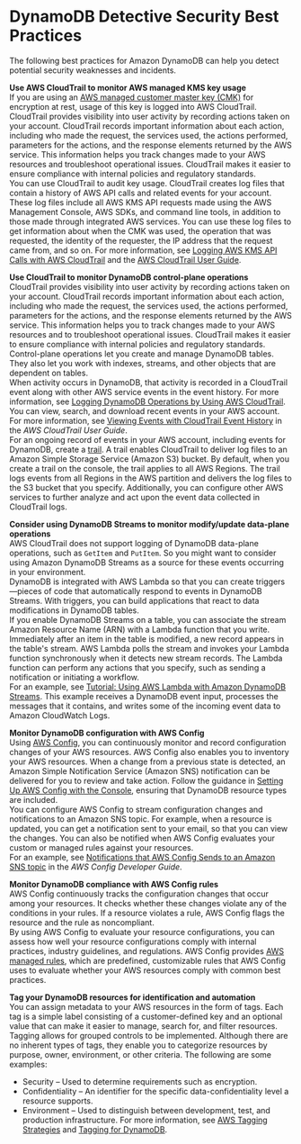 # DynamoDB Detective Security Best Practices<a name="best-practices-security-detective"></a>

The following best practices for Amazon DynamoDB can help you detect potential security weaknesses and incidents\.

**Use AWS CloudTrail to monitor AWS managed KMS key usage**  
If you are using an [AWS managed customer master key \(CMK\)](https://docs.aws.amazon.com/kms/latest/developerguide/concepts.html#aws-managed-cmk) for encryption at rest, usage of this key is logged into AWS CloudTrail\. CloudTrail provides visibility into user activity by recording actions taken on your account\. CloudTrail records important information about each action, including who made the request, the services used, the actions performed, parameters for the actions, and the response elements returned by the AWS service\. This information helps you track changes made to your AWS resources and troubleshoot operational issues\. CloudTrail makes it easier to ensure compliance with internal policies and regulatory standards\.  
You can use CloudTrail to audit key usage\. CloudTrail creates log files that contain a history of AWS API calls and related events for your account\. These log files include all AWS KMS API requests made using the AWS Management Console, AWS SDKs, and command line tools, in addition to those made through integrated AWS services\. You can use these log files to get information about when the CMK was used, the operation that was requested, the identity of the requester, the IP address that the request came from, and so on\. For more information, see [Logging AWS KMS API Calls with AWS CloudTrail](https://docs.aws.amazon.com/kms/latest/developerguide/logging-using-cloudtrail.html) and the [AWS CloudTrail User Guide](https://docs.aws.amazon.com/awscloudtrail/latest/userguide/)\.

**Use CloudTrail to monitor DynamoDB control\-plane operations**  
CloudTrail provides visibility into user activity by recording actions taken on your account\. CloudTrail records important information about each action, including who made the request, the services used, the actions performed, parameters for the actions, and the response elements returned by the AWS service\. This information helps you to track changes made to your AWS resources and to troubleshoot operational issues\. CloudTrail makes it easier to ensure compliance with internal policies and regulatory standards\.  
Control\-plane operations let you create and manage DynamoDB tables\. They also let you work with indexes, streams, and other objects that are dependent on tables\.  
When activity occurs in DynamoDB, that activity is recorded in a CloudTrail event along with other AWS service events in the event history\. For more information, see [Logging DynamoDB Operations by Using AWS CloudTrail](https://docs.aws.amazon.com/amazondynamodb/latest/developerguide/logging-using-cloudtrail.html)\. You can view, search, and download recent events in your AWS account\. For more information, see [Viewing Events with CloudTrail Event History](https://docs.aws.amazon.com/awscloudtrail/latest/userguide/view-cloudtrail-events.html) in the *AWS CloudTrail User Guide*\.  
For an ongoing record of events in your AWS account, including events for DynamoDB, create a [trail](https://docs.aws.amazon.com/awscloudtrail/latest/userguide/cloudtrail-create-and-update-a-trail.html)\. A trail enables CloudTrail to deliver log files to an Amazon Simple Storage Service \(Amazon S3\) bucket\. By default, when you create a trail on the console, the trail applies to all AWS Regions\. The trail logs events from all Regions in the AWS partition and delivers the log files to the S3 bucket that you specify\. Additionally, you can configure other AWS services to further analyze and act upon the event data collected in CloudTrail logs\.

**Consider using DynamoDB Streams to monitor modify/update data\-plane operations**  
AWS CloudTrail does not support logging of DynamoDB data\-plane operations, such as `GetItem` and `PutItem`\. So you might want to consider using Amazon DynamoDB Streams as a source for these events occurring in your environment\.  
DynamoDB is integrated with AWS Lambda so that you can create triggers—pieces of code that automatically respond to events in DynamoDB Streams\. With triggers, you can build applications that react to data modifications in DynamoDB tables\.  
If you enable DynamoDB Streams on a table, you can associate the stream Amazon Resource Name \(ARN\) with a Lambda function that you write\. Immediately after an item in the table is modified, a new record appears in the table's stream\. AWS Lambda polls the stream and invokes your Lambda function synchronously when it detects new stream records\. The Lambda function can perform any actions that you specify, such as sending a notification or initiating a workflow\.   
For an example, see [Tutorial: Using AWS Lambda with Amazon DynamoDB Streams](https://docs.aws.amazon.com/lambda/latest/dg/with-ddb-example.html)\. This example receives a DynamoDB event input, processes the messages that it contains, and writes some of the incoming event data to Amazon CloudWatch Logs\.

**Monitor DynamoDB configuration with AWS Config**  
Using [AWS Config](https://docs.aws.amazon.com/config/latest/developerguide/WhatIsConfig.html), you can continuously monitor and record configuration changes of your AWS resources\. AWS Config also enables you to inventory your AWS resources\. When a change from a previous state is detected, an Amazon Simple Notification Service \(Amazon SNS\) notification can be delivered for you to review and take action\. Follow the guidance in [Setting Up AWS Config with the Console](https://docs.aws.amazon.com/config/latest/developerguide/gs-console.html), ensuring that DynamoDB resource types are included\.  
You can configure AWS Config to stream configuration changes and notifications to an Amazon SNS topic\. For example, when a resource is updated, you can get a notification sent to your email, so that you can view the changes\. You can also be notified when AWS Config evaluates your custom or managed rules against your resources\.  
For an example, see [Notifications that AWS Config Sends to an Amazon SNS topic](https://docs.aws.amazon.com/config/latest/developerguide/notifications-for-AWS-Config.html) in the *AWS Config Developer Guide*\.

**Monitor DynamoDB compliance with AWS Config rules**  
AWS Config continuously tracks the configuration changes that occur among your resources\. It checks whether these changes violate any of the conditions in your rules\. If a resource violates a rule, AWS Config flags the resource and the rule as noncompliant\.  
By using AWS Config to evaluate your resource configurations, you can assess how well your resource configurations comply with internal practices, industry guidelines, and regulations\. AWS Config provides [AWS managed rules](https://docs.aws.amazon.com/config/latest/developerguide/managed-rules-by-aws-config.html), which are predefined, customizable rules that AWS Config uses to evaluate whether your AWS resources comply with common best practices\.

**Tag your DynamoDB resources for identification and automation**  
You can assign metadata to your AWS resources in the form of tags\. Each tag is a simple label consisting of a customer\-defined key and an optional value that can make it easier to manage, search for, and filter resources\.   
Tagging allows for grouped controls to be implemented\. Although there are no inherent types of tags, they enable you to categorize resources by purpose, owner, environment, or other criteria\. The following are some examples:  
+ Security – Used to determine requirements such as encryption\.
+ Confidentiality – An identifier for the specific data\-confidentiality level a resource supports\.
+ Environment – Used to distinguish between development, test, and production infrastructure\. 
For more information, see [AWS Tagging Strategies](https://aws.amazon.com/answers/account-management/aws-tagging-strategies/) and [Tagging for DynamoDB](https://docs.aws.amazon.com/amazondynamodb/latest/developerguide/Tagging.html)\. 